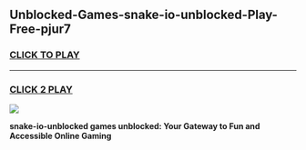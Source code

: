 
## Unblocked-Games-snake-io-unblocked-Play-Free-pjur7
<h3>
<a href="https://premium76.site?title=snake-io-unblocked&ref=23A">CLICK TO PLAY</a></h3>
<hr>

<h3>
<a href="https://premium76.site?title=snake-io-unblocked&ref=23A">CLICK 2 PLAY</a>
  
</h3>

<a href="https://premium76.site?title=snake-io-unblocked&ref=23A"><img src="https://clearcache.store/games.png"></a>


**snake-io-unblocked games unblocked: Your Gateway to Fun and Accessible Online Gaming**
